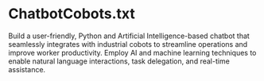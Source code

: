# ChatbotCobots.txt
Build a user-friendly, Python and Artificial Intelligence-based chatbot that seamlessly integrates with industrial cobots to streamline operations and improve worker productivity. Employ AI and machine learning techniques to enable natural language interactions, task delegation, and real-time assistance. 
